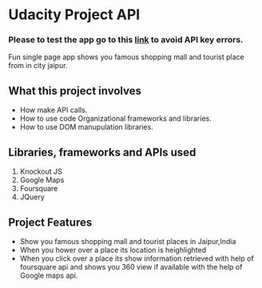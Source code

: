 # Udacity Project API

### Please to test the app go to this [link](https://ceoatbetrworld.github.io/ProjectAPI/) to avoid API key errors.

Fun single page app shows you famous shopping mall and tourist place from in city jaipur. 


## What this project involves 

* How make API calls.
* How to use code Organizational frameworks and libraries.
* How to use DOM manupulation libraries.

## Libraries, frameworks and APIs used
1. Knockout JS
2. Google Maps
3. Foursquare
5. JQuery

## Project Features

* Show you famous shopping mall and tourist places in Jaipur,India
* When you hower over a place its location is heighlighted
* When you click over a place its show information retrieved with help of foursquare api and shows you 360 view if available with the help of Google maps api.




